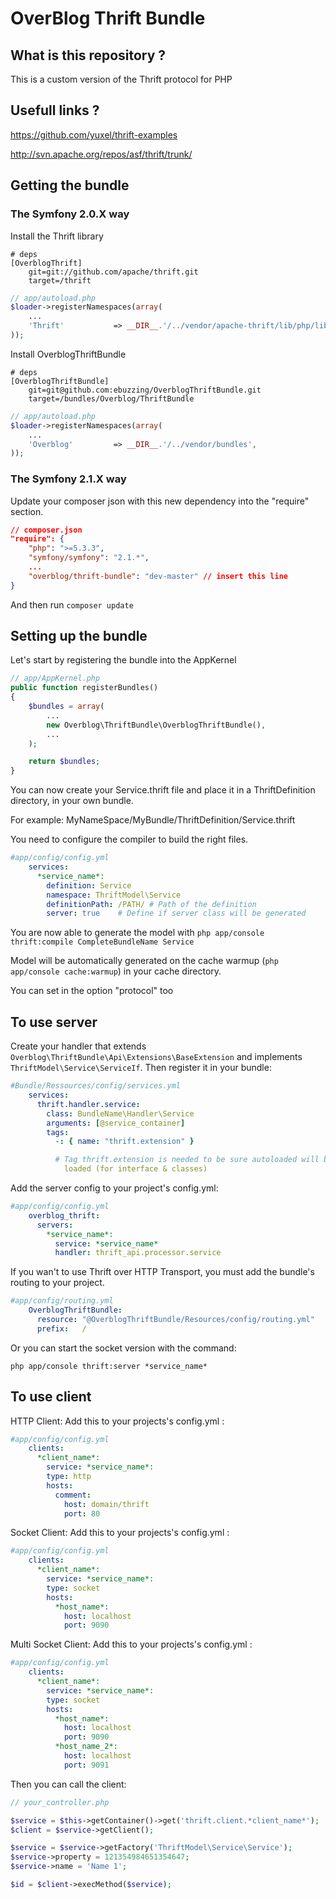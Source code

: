 # OverBlog Thrift Bundle #

What is this repository ?
----------------------

This is a custom version of the Thrift protocol for PHP

Usefull links ?
----------------------

https://github.com/yuxel/thrift-examples

http://svn.apache.org/repos/asf/thrift/trunk/

Getting the bundle
------------------
### The Symfony 2.0.X way

Install the Thrift library
```
# deps
[OverblogThrift]
    git=git://github.com/apache/thrift.git
    target=/thrift
```
``` php
// app/autoload.php
$loader->registerNamespaces(array(
    ...
    'Thrift'           => __DIR__.'/../vendor/apache-thrift/lib/php/lib',
));
```

Install OverblogThriftBundle
```
# deps
[OverblogThriftBundle]
    git=git@github.com:ebuzzing/OverblogThriftBundle.git
    target=/bundles/Overblog/ThriftBundle
```
```php
// app/autoload.php
$loader->registerNamespaces(array(
    ...
    'Overblog'         => __DIR__.'/../vendor/bundles',
));
```
### The Symfony 2.1.X way

Update your composer json with this new dependency into the "require" section.
```json
// composer.json
"require": {
    "php": ">=5.3.3",
    "symfony/symfony": "2.1.*",
    ...
    "overblog/thrift-bundle": "dev-master" // insert this line
}
```

And then run ```composer update```

Setting up the bundle
---------------------

Let's start by registering the bundle into the AppKernel
```php
// app/AppKernel.php
public function registerBundles()
{
    $bundles = array(
        ...
        new Overblog\ThriftBundle\OverblogThriftBundle(),
        ...
    );

    return $bundles;
}
```

You can now create your Service.thrift file and place it in a ThriftDefinition directory, in your own bundle.

For example: MyNameSpace/MyBundle/ThriftDefinition/Service.thrift

You need to configure the compiler to build the right files.

```yml
#app/config/config.yml
    services:
      *service_name*:
        definition: Service
        namespace: ThriftModel\Service
        definitionPath: /PATH/ # Path of the definition
        server: true    # Define if server class will be generated
```

You are now able to generate the model with ```php app/console thrift:compile CompleteBundleName Service```

Model will be automatically generated on the cache warmup (```php app/console cache:warmup```) in your cache directory.

You can set in the option "protocol" too

To use server
-------------

Create your handler that extends `Overblog\ThriftBundle\Api\Extensions\BaseExtension` and implements `ThriftModel\Service\ServiceIf`.
Then register it in your bundle:
```yml
#Bundle/Ressources/config/services.yml
    services:
      thrift.handler.service:
        class: BundleName\Handler\Service
        arguments: [@service_container]
        tags:
          -: { name: "thrift.extension" }

          # Tag thrift.extension is needed to be sure autoloaded will be
            loaded (for interface & classes)
```

Add the server config to your project's config.yml:

```yml
#app/config/config.yml
    overblog_thrift:
      servers:
        *service_name*:
          service: *service_name*
          handler: thrift_api.processor.service
```

If you wan't to use Thrift over HTTP Transport, you must add the bundle's routing to your project.

```yml
#app/config/routing.yml
    OverblogThriftBundle:
      resource: "@OverblogThriftBundle/Resources/config/routing.yml"
      prefix:   /
```

Or you can start the socket version with the command:

    php app/console thrift:server *service_name*

To use client
-------------

HTTP Client: Add this to your projects's config.yml :

```yml
#app/config/config.yml
    clients:
      *client_name*:
        service: *service_name*:
        type: http
        hosts:
          comment:
            host: domain/thrift
            port: 80
```

Socket Client: Add this to your projects's config.yml :

```yml
#app/config/config.yml
    clients:
      *client_name*:
        service: *service_name*:
        type: socket
        hosts:
          *host_name*:
            host: localhost
            port: 9090
```

Multi Socket Client: Add this to your projects's config.yml :

```yml
#app/config/config.yml
    clients:
      *client_name*:
        service: *service_name*:
        type: socket
        hosts:
          *host_name*:
            host: localhost
            port: 9090
          *host_name_2*:
            host: localhost
            port: 9091
```

Then you can call the client:

```php
// your_controller.php

$service = $this->getContainer()->get('thrift.client.*client_name*');
$client = $service->getClient();

$service = $service->getFactory('ThriftModel\Service\Service');
$service->property = 121354984651354647;
$service->name = 'Name 1';

$id = $client->execMethod($service);
```
